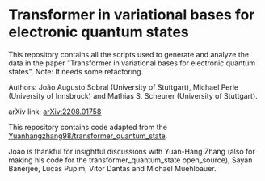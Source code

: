 # Transformer in variational bases for electronic quantum states

This repository contains all the scripts used to generate and analyze the data in the paper "Transformer in variational bases for electronic quantum states". 
Note: It needs some refactoring.


Authors: João Augusto Sobral (University of Stuttgart), Michael Perle (University of Innsbruck) and Mathias S. Scheurer (University of Stuttgart).


arXiv link: [arXiv:2208.01758](https://arxiv.org/abs/2208.01758)

This repository contains code adapted from the [Yuanhangzhang98/transformer_quantum_state](https://github.com/yuanhangzhang98/transformer_quantum_state).

João is thankful for insightful discussions with Yuan-Hang Zhang (also for making his code for the transformer_quantum_state open_source), Sayan Banerjee, Lucas Pupim, Vitor Dantas and Michael Muehlbauer.


